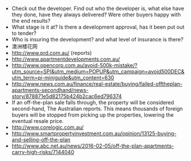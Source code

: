 - Check out the developer. Find out who the developer is, what else have they done, have they always delivered? Were other buyers happy with the end results?
- What stage is it at? Is there a development approval, has it been put out to tender?
- Who is insuring the development? and what level of insurance is there?
- 澳洲楼花网
- http://www.prd.com.au/ (reports)
- http://www.apartmentdevelopments.com.au/
- http://www.opencorp.com.au/avoid-500k-mistake/?utm_source=SPI&utm_medium=POPUP&utm_campaign=avoid500DEC&utm_term=pi-miniguide&utm_content=630
-  http://www.news.com.au/finance/real-estate/buying/failed-offtheplan-apartments-secondhand/news-story/878871e5d82175b424b2cac6ed796374
- If an off-the-plan sale falls through, the property will be considered second-hand, The Australian reports. This means thousands of foreign buyers will be stopped from picking up the properties, lowering the eventual resale price.
- http://www.corelogic.com.au/
- http://www.smartpropertyinvestment.com.au/opinion/13125-buying-and-selling-off-the-plan
- http://www.abc.net.au/news/2016-02-05/off-the-plan-apartments-carry-high-risks/7144040
